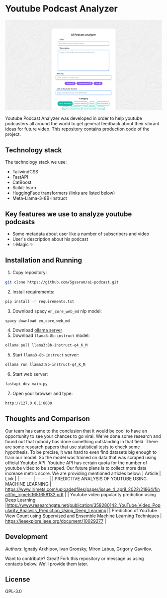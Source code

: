 
# Youtube Podcast Analyzer

![example](./readme-imgs/preview.png)

Youtube Podcast Analyzer was developed in order to help youtube podcasters all around the world to get general feedback about their vibrant ideas for future video. This repository contains production code of the project.
## Technology stack
The technology stack we use:
 - TailwindCSS
 - FastAPI
 - CatBoost 
 - Scikit-learn
 - HuggingFace transformers (links are listed below)
 - Meta-Llama-3-8B-Instruct
## Key features we use to analyze youtube podcasts
- Some metadata about user like a number of subscribers and video
- User's description about his podcast
- ✨Magic ✨

## Installation and Running
1. Copy repository:
```sh
git clone https://github.com/Sgsaram/ai-podcast.git
```
2. Install requirements:
```sh
pip install -r requirements.txt
```
3. Download spacy `en_core_web_md` nlp model:
```sh
spacy download en_core_web_md
```
4. Download [ollama server](https://github.com/ollama/ollama)
5. Download `llama3-8b-instruct` model:
```sh
ollama pull llama3:8b-instruct-q4_K_M
```
5. Start `llama3-8b-instruct` server:
```sh
ollama run llama3:8b-instruct-q4_K_M
```
6. Start web server:
```sh
fastapi dev main.py
```
7. Open your browser and type:
```sh
http://127.0.0.1:8000
```
## Thoughts and Comparison
Our team has came to the conclusion that it would be cool to have an opportunity to see your chances to go viral. We've done some research and found out that nobody has done something outstanding in that field. There are some research papers that use statistical tests to check some hypothesis. To be precise, it was hard to even find datasets big enough to train our model. So the model was trained on data that was scraped using official Youtube API. Youtube API has certain quota for the number of youtube video to be scraped. Our future plans is to collect more data increase metric score. 
We are providing mentioned articles below:
| Article | Link |
| ------ | ------ |
| PREDICTIVE ANALYSIS OF YOUTUBE USING MACHINE LEARNING | https://www.irjmets.com/uploadedfiles/paper/issue_4_april_2022/21964/final/fin_irjmets1651658132.pdf |
| Youtube video popularity prediction using Deep Learning |https://www.researchgate.net/publication/358280142_YouTube_Video_Popularity_Analysis_Prediction_Using_Deep_Learning|
| Prediction of YouTube View Count using Supervised and Ensemble Machine Learning Techniques | https://ieeexplore.ieee.org/document/10029277 |



## Development
*Authors*: Ignatiy Arkhipov, Ivan Gronsky, Miron Labus, Grigoriy Gavrilov.

Want to contribute? Great! Fork this repository or message us using contacts below.
We'll provide them later.
## License

GPL-3.0



